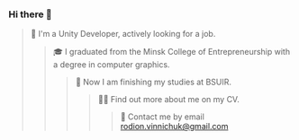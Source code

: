 ### Hi there 👋




>👋 I'm a Unity Developer, actively looking for a job.
>>🎓 I graduated from the Minsk College of Entrepreneurship with a degree in computer graphics.
>>>💪 Now I am finishing my studies at BSUIR.
>>>>👨‍💻 Find out more about me on my CV. 
>>>>>📩 Contact me by email rodion.vinnichuk@gmail.com

